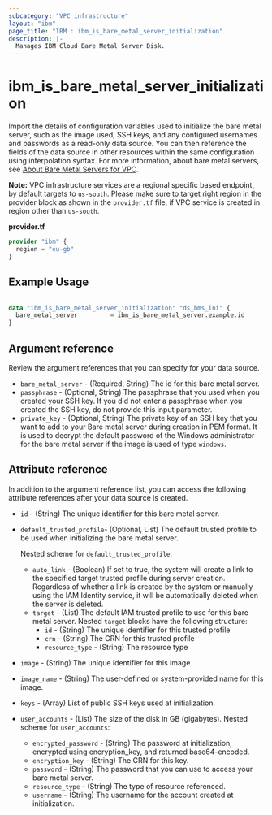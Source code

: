 ```yaml
---
subcategory: "VPC infrastructure"
layout: "ibm"
page_title: "IBM : ibm_is_bare_metal_server_initialization"
description: |-
  Manages IBM Cloud Bare Metal Server Disk.
---
```


# ibm\_is_bare_metal_server_initialization

Import the details of configuration variables used to initialize the bare metal server, such as the image used, SSH keys, and any configured usernames and passwords as a read-only data source. You can then reference the fields of the data source in other resources within the same configuration using interpolation syntax. For more information, about bare metal servers, see [About Bare Metal Servers for VPC](https://cloud.ibm.com/docs/vpc?topic=vpc-about-bare-metal-servers).

**Note:** 
VPC infrastructure services are a regional specific based endpoint, by default targets to `us-south`. Please make sure to target right region in the provider block as shown in the `provider.tf` file, if VPC service is created in region other than `us-south`.

**provider.tf**

```terraform
provider "ibm" {
  region = "eu-gb"
}
```

## Example Usage

```terraform

data "ibm_is_bare_metal_server_initialization" "ds_bms_ini" {
  bare_metal_server         = ibm_is_bare_metal_server.example.id
}

```

## Argument reference
Review the argument references that you can specify for your data source.

- `bare_metal_server` - (Required, String) The id for this bare metal server.
- `passphrase` - (Optional, String) The passphrase that you used when you created your SSH key. If you did not enter a passphrase when you created the SSH key, do not provide this input parameter.
- `private_key` - (Optional, String) The private key of an SSH key that you want to add to your Bare metal server during creation in PEM format. It is used to decrypt the default password of the Windows administrator for the bare metal server if the image is used of type `windows`.

## Attribute reference
In addition to the argument reference list, you can access the following attribute references after your data source is created. 

- `id` - (String) The unique identifier for this bare metal server.
- `default_trusted_profile`- (Optional, List) The default trusted profile to be used when initializing the bare metal server.

  Nested scheme for `default_trusted_profile`:
  - `auto_link` - (Boolean) If set to true, the system will create a link to the specified target trusted profile during server creation. Regardless of whether a link is created by the system or manually using the IAM Identity service, it will be automatically deleted when the server is deleted.
  - `target` - (List) The default IAM trusted profile to use for this bare metal server.
    Nested `target` blocks have the following structure: 
    - `id` - (String) The unique identifier for this trusted profile
    - `crn` - (String) The CRN for this trusted profile
    - `resource_type` - (String) The resource type
- `image` - (String) The unique identifier for this image
- `image_name` - (String) The user-defined or system-provided name for this image.
- `keys` - (Array) List of public SSH keys used at initialization.
- `user_accounts` - (List) The size of the disk in GB (gigabytes).
  Nested scheme for `user_accounts`:
    - `encrypted_password` - (String) The password at initialization, encrypted using encryption_key, and returned base64-encoded.
    - `encryption_key` - (String) The CRN for this key.
    - `password` - (String) The password that you can use to access your bare metal server.
    - `resource_type` - (String) The type of resource referenced.
    - `username` - (String) The username for the account created at initialization.
